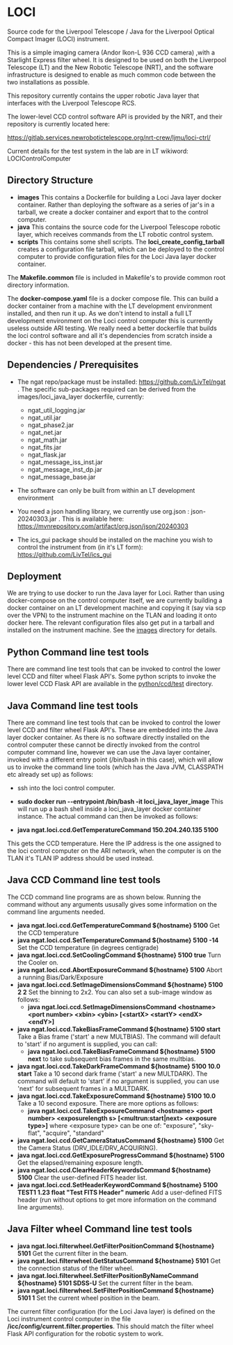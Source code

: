# LOCI

Source code for the Liverpool Telescope / Java for the Liverpool Optical Compact Imager (LOCI) instrument.

This is a simple imaging camera (Andor Ikon-L 936 CCD camera) ,with a Starlight Express filter wheel. It is designed to be used on both the Liverpool Telescope (LT) and the New Robotic Telescope (NRT), and the software infrastructure is designed to enable as much common code between the two installations as possible.

This repository currently contains the upper robotic Java layer that interfaces with the Liverpool Telescope RCS.

The lower-level CCD control software API is provided by the NRT, and their repository is currently located here:

https://gitlab.services.newrobotictelescope.org/nrt-crew/ljmu/loci-ctrl/

Current details for the test system in the lab are in LT wikiword: LOCIControlComputer

## Directory Structure

* **images** This contains a Dockerfile for building a Loci Java layer docker container. Rather than deploying the software as a series of jar's in a tarball, we create a docker container and export that to the control computer.
* **java** This contains the source code for the Liverpool Telescope robotic layer, which receives commands from the LT robotic control system.
* **scripts** This contains some shell scripts. The **loci_create_config_tarball** creates a configuration file tarball, which can be deployed to the control computer to provide configuration files for the Loci Java layer docker container.

The **Makefile.common** file is included in Makefile's to provide common root directory information.

The **docker-compose.yaml** file is a docker compose file. This can build a docker container from a machine with the LT development environment installed, and then run it up. As we don't intend to install a full LT development environment on the Loci control computer this is currently useless outside ARI testing. We really need a better dockerfile that builds the loci control software and all it's dependencies from scratch inside a docker - this has not been developed at the present time.

## Dependencies / Prerequisites

* The ngat repo/package must be installed: https://github.com/LivTel/ngat .  The specific sub-packages required can be derived from the images/loci_java_layer dockerfile, currently:
  * ngat_util_logging.jar
  * ngat_util.jar
  * ngat_phase2.jar
  * ngat_net.jar
  * ngat_math.jar
  * ngat_fits.jar
  * ngat_flask.jar
  * ngat_message_iss_inst.jar
  * ngat_message_inst_dp.jar
  * ngat_message_base.jar
* The software can only be built from within an LT development environment
* You need a json handling library, we currently use org.json : json-20240303.jar . This is available here: https://mvnrepository.com/artifact/org.json/json/20240303

* The ics_gui package should be installed on the machine you wish to control the instrument from (in it's LT form): https://github.com/LivTel/ics_gui

## Deployment

We are trying to use docker to run the Java layer for Loci. Rather than using docker-compose on the control computer itself, we are currently building a docker container on an LT development machine and copying it (say via scp over the VPN) to the instrument machine on the TLAN and loading it onto docker here. The relevant configuration files also get put in a tarball and installed on the instrument machine. See the [images](images) directory for details.


## Python Command line test tools

There are command line test tools that can be invoked to control the lower level CCD and filter wheel Flask API's. Some python scripts to invoke the lower level CCD Flask API are available in the [python/ccd/test](python/ccd/test) directory.

## Java Command line test tools

There are command line test tools that can be invoked to control the lower level CCD and filter wheel Flask API's. These are embedded into the Java layer docker container. As there is no software directly installed on the control computer these cannot be directly invoked from the control computer command line, however we can use the Java layer container, invoked with a different entry point (/bin/bash in this case), which will allow us to invoke the command line tools (which has the Java JVM, CLASSPATH etc already set up) as follows:


* ssh into the loci control computer.
* **sudo docker run --entrypoint /bin/bash -it loci_java_layer_image**
This will run up a bash shell inside a loci_java_layer docker container instance. The actual command can then be invoked as follows:

* **java ngat.loci.ccd.GetTemperatureCommand 150.204.240.135 5100**

This gets the CCD temperature. Here the IP address is the one assigned to the loci control computer on the ARI network, when the computer is on the TLAN it's TLAN IP address should be used instead.

## Java CCD Command line test tools

The CCD command line programs are as shown below. Running the command without any arguments ususally gives some information on the command line arguments needed.

* **java ngat.loci.ccd.GetTemperatureCommand ${hostname} 5100** Get the CCD temperature
* **java ngat.loci.ccd.SetTemperatureCommand ${hostname} 5100 -14** Set the CCD temperature (in degrees centigrade)
* **java ngat.loci.ccd.SetCoolingCommand ${hostname} 5100 true** Turn the Cooler on.
* **java ngat.loci.ccd.AbortExposureCommand ${hostname} 5100** Abort a running Bias/Dark/Exposure
* **java ngat.loci.ccd.SetImageDimensionsCommand ${hostname} 5100 2 2** Set the binning to 2x2. You can also set a sub-image window as follows:
  * **java ngat.loci.ccd.SetImageDimensionsCommand &lt;hostname&gt; &lt;port number&gt; &lt;xbin&gt; &lt;ybin&gt; [&lt;startX&gt; &lt;startY&gt; &lt;endX&gt; &lt;endY&gt;]**
* **java ngat.loci.ccd.TakeBiasFrameCommand ${hostname} 5100 start** Take a Bias frame ('start' a new MULTBIAS). The command will default to 'start' if no argument is supplied, you can  call:
  * **java ngat.loci.ccd.TakeBiasFrameCommand ${hostname} 5100 next** to take subsequent bias frames in the same multbias.
* **java ngat.loci.ccd.TakeDarkFrameCommand ${hostname} 5100 10.0 start** Take a 10 second dark frame ('start' a new MULTDARK). The command will default to 'start' if no argument is supplied, you can use 'next' for subsequent frames in a MULTDARK.
* **java ngat.loci.ccd.TakeExposureCommand ${hostname} 5100 10.0** Take a 10 second exposure. There are more options as follows:
  * **java ngat.loci.ccd.TakeExposureCommand &lt;hostname&gt; &lt;port number&gt; &lt;exposurelength s&gt; [&lt;multrun:start|next&gt; &lt;exposure type&gt;]** where &lt;exposure type&gt; can be one of: "exposure", "sky-flat", "acquire",  "standard"
* **java ngat.loci.ccd.GetCameraStatusCommand ${hostname} 5100** Get the Camera Status (DRV_IDLE/DRV_ACQUIRING).
* **java ngat.loci.ccd.GetExposureProgressCommand ${hostname} 5100** Get the elapsed/remaining exposure length.
* **java ngat.loci.ccd.ClearHeaderKeywordsCommand ${hostname} 5100** Clear the user-defined FITS header list.
* **java ngat.loci.ccd.SetHeaderKeywordCommand ${hostname} 5100 TEST1 1.23 float "Test FITS Header" numeric** Add a user-defined FITS header (run without options to get more information on the command line arguments).

## Java Filter wheel Command line test tools

* **java ngat.loci.filterwheel.GetFilterPositionCommand ${hostname} 5101** Get the current filter in the beam.
* **java ngat.loci.filterwheel.GetStatusCommand ${hostname} 5101** Get the connection status of the filter wheel.
* **java ngat.loci.filterwheel.SetFilterPositionByNameCommand ${hostname} 5101 SDSS-U** Set the current filter in the beam.
* **java ngat.loci.filterwheel.SetFilterPositionCommand ${hostname} 5101 1** Set the current wheel position in the beam.

The current filter configuration (for the Loci Java layer) is defined on the Loci instrument control computer in the file **/icc/config/current.filter.properties**. This should match the filter wheel Flask API configuration for the robotic system to work.
